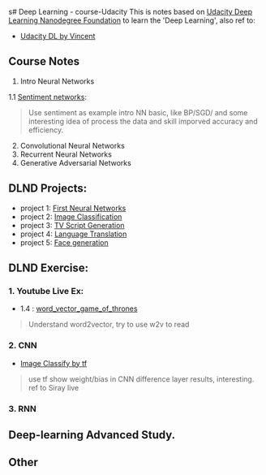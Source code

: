s# Deep Learning - course-Udacity
This is notes based on [Udacity Deep Learning Nanodegree Foundation](https://github.com/udacity/deep-learning) to learn the 'Deep Learning', also ref to:
- [Udacity DL by Vincent](https://classroom.udacity.com/courses/ud730)

## Course Notes
1. Intro Neural Networks

  1.1 [Sentiment networks](.Notes/Sentiment_Classification_Projects-Ex.ipynb):
  > Use sentiment as example intro NN basic, like BP/SGD/ and some interesting idea of process the data and skill imporved accuracy and efficiency.
2. Convolutional Neural Networks
3. Recurrent Neural Networks
4. Generative Adversarial Networks


## DLND Projects:
- project 1: [First Neural Networks](./Projects/proj1_firstNN)
- project 2: [Image Classification](./Projects/pro2)
- project 3: [TV Script Generation](./Projects/pro3_RNN)
- project 4: [Language Translation](./Projects/proj4_seq2seq)
- project 5: [Face generation](./Projects/proj5_GAN_faceGeneration)

## DLND Exercise:
### 1. Youtube Live Ex:
- 1.4 : [word_vector_game_of_thrones](./Siraj_Live_Ex/wk-04_word2vec)
> Understand word2vector, try to use w2v to read <pride and prejudice>

### 2. CNN
- [Image Classify by tf](./Siraj_Live_Ex/tf_imageClassify_MNIST-show_layers.ipynb)
> use tf show weight/bias in CNN difference layer results, interesting. ref to Siray live
>
### 3. RNN

## Deep-learning Advanced Study.

## Other
